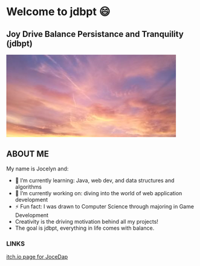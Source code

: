 # Welcome to jdbpt 😄

## Joy Drive Balance Persistance and Tranquility (jdbpt)
![Beautiful picture of the sky adorned in peach, lavendar, magenta, and gold tinted clouds](./half_bgrimglogo.jpg)

## ABOUT ME

My name is Jocelyn and:
- 🌱 I’m currently learning: Java, web dev, and data structures and algorithms
- 🔭 I’m currently working on: diving into the world of web application development
- ⚡ Fun fact: I was drawn to Computer Science through majoring in Game Development
- Creativity is the driving motivation behind all my projects!
- The goal is jdbpt, everything in life comes with balance.

### LINKS

[itch.io page for JoceDap](https://jocedap.itch.io/)
<!--
**jdbpt/jdbpt** is a ✨ _special_ ✨ repository because its `README.md` (this file) appears on your GitHub profile.

Here are some ideas to get you started:

- 🔭 I’m currently working on ...
- 🌱 I’m currently learning ...
- 👯 I’m looking to collaborate on ...
- 🤔 I’m looking for help with ...
- 💬 Ask me about ...
- 📫 How to reach me: ...
- 😄 Pronouns: ...
- ⚡ Fun fact: ...
-->
